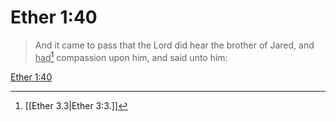 # Ether 1:40

> And it came to pass that the Lord did hear the brother of Jared, and <u>had</u>[^a] compassion upon him, and said unto him:

[Ether 1:40](https://www.churchofjesuschrist.org/study/scriptures/bofm/ether/1?lang=eng&id=p40#p40)


[^a]: [[Ether 3.3|Ether 3:3.]]
